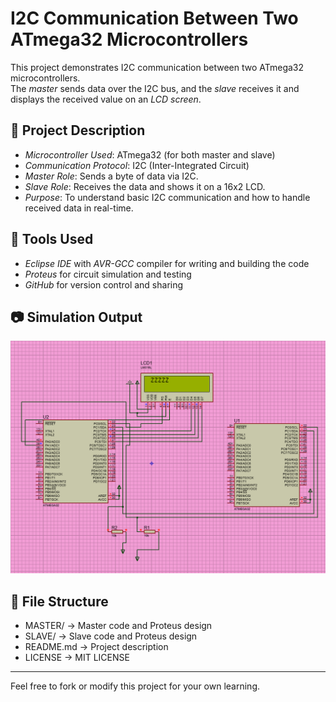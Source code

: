 # I2C Communication Between Two ATmega32 Microcontrollers

This project demonstrates I2C communication between two ATmega32 microcontrollers.  
The *master* sends data over the I2C bus, and the *slave* receives it and displays the received value on an *LCD screen*.

## 📌 Project Description

- *Microcontroller Used*: ATmega32 (for both master and slave)
- *Communication Protocol*: I2C (Inter-Integrated Circuit)
- *Master Role*: Sends a byte of data via I2C.
- *Slave Role*: Receives the data and shows it on a 16x2 LCD.
- *Purpose*: To understand basic I2C communication and how to handle received data in real-time.

## 🧰 Tools Used
- *Eclipse IDE* with *AVR-GCC* compiler for writing and building the code
- *Proteus* for circuit simulation and testing
- *GitHub* for version control and sharing

## 📷 Simulation Output

![LCD Output](https://github.com/666060/I2C/blob/main/LCD_OUTPUT.png?raw=true)

## 📁 File Structure
- MASTER/ → Master code and Proteus design
- SLAVE/ → Slave code and Proteus design
- README.md → Project description
- LICENSE → MIT LICENSE 

---

Feel free to fork or modify this project for your own learning.
